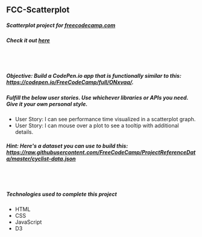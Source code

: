 ## FCC-Scatterplot
##### Scatterplot project for [freecodecamp.com](https://www.freecodecamp.com/challenges/visualize-data-with-a-scatterplot-graph)
##### Check it out [here](https://mot01.github.io/FCC-Scatterplot/)

<br/>
<br/>

##### Objective: Build a CodePen.io app that is functionally similar to this: https://codepen.io/FreeCodeCamp/full/ONxvaa/.
##### Fulfill the below user stories. Use whichever libraries or APIs you need. Give it your own personal style.
- User Story: I can see performance time visualized in a scatterplot graph.
- User Story: I can mouse over a plot to see a tooltip with additional details.

##### Hint: Here's a dataset you can use to build this: https://raw.githubusercontent.com/FreeCodeCamp/ProjectReferenceData/master/cyclist-data.json

<br/>
<br/>

##### Technologies used to complete this project
- HTML
- CSS
- JavaScript
- D3
